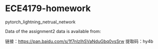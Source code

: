# ECE4179-homework
pytorch_lightning_netrual_network

Data of the assignment2 data is available from:

链接：https://pan.baidu.com/s/1f7nIzIhSVaNduGbq0vsSrw 
提取码：hy4b
